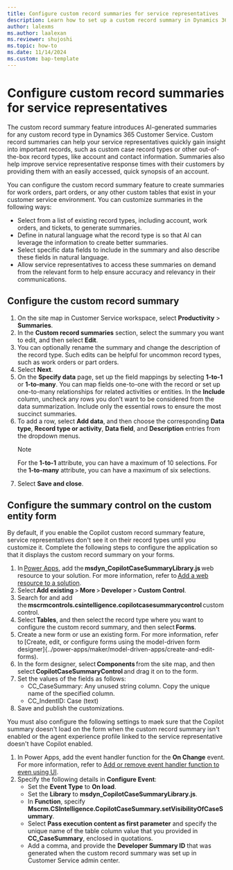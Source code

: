 ```yaml
---
title: Configure custom record summaries for service representatives
description: Learn how to set up a custom record summary in Dynamics 365 Customer Service.
author: lalexms 
ms.author: laalexan
ms.reviewer: shujoshi
ms.topic: how-to 
ms.date: 11/14/2024
ms.custom: bap-template 
---
```


# Configure custom record summaries for service representatives

The custom record summary feature introduces AI-generated summaries for any custom record type in Dynamics 365 Customer Service. Custom record summaries can help your service representatives quickly gain insight into important records, such as custom case record types or other out-of-the-box record types, like account and contact information. Summaries also help improve service representative response times with their customers by providing them with an easily accessed, quick synopsis of an account.

You can configure the custom record summary feature to create summaries for work orders, part orders, or any other custom tables that exist in your customer service environment. You can customize summaries in the following ways:
- Select from a list of existing record types, including account, work orders, and tickets, to generate summaries.
- Define in natural language what the record type is so that AI can leverage the information to create better summaries.
- Select specific data fields to include in the summary and also describe these fields in natural language.
- Allow service representatives to access these summaries on demand from the relevant form to help ensure accuracy and relevancy in their communications.

## Configure the custom record summary

1. On the site map in Customer Service workspace, select **Productivity** > **Summaries**.
1. In the **Custom record summaries** section, select the summary you want to edit, and then select **Edit**.
1. You can optionally rename the summary and change the description of the record type. Such edits can be helpful for uncommon record types, such as work orders or part orders.
1. Select **Next**.
1. On the **Specify data** page, set up the field mappings by selecting **1-to-1** or **1-to-many**. You can map fields one-to-one with the record or set up one-to-many relationships for related activities or entities. In the **Include** column, uncheck any rows you don’t want to be considered from the data summarization. Include only the essential rows to ensure the most succinct summaries.
1. To add a row, select **Add data**, and then choose the corresponding **Data type**, **Record type or activity**, **Data field**, and **Description** entries from the dropdown menus.
   > [!Note]
   > For the **1-to-1** attribute, you can have a maximum of 10 selections. For the **1-to-many** attribute, you can have a maximum of six selections.
1. Select **Save and close**.

## Configure the summary control on the custom entity form

By default, if you enable the Copilot custom record summary feature, service representatives don't see it on their record types until you customize it. Complete the following steps to configure the application so that it displays the custom record summary on your forms.

1. In [Power Apps](https://make.powerapps.com/), add the **msdyn_CopilotCaseSummaryLibrary.js** web resource to your solution. For more information, refer to [Add a web resource to a solution](). 
1. Select **Add existing** > **More** > **Developer** > **Custom Control**. 
1. Search for and add the **mscrmcontrols.csintelligence.copilotcasesummarycontrol** custom control. 
1. Select **Tables**, and then select the record type where you want to configure the custom record summary, and then select **Forms**. 
1. Create a new form or use an existing form. For more information, refer to [Create, edit, or configure forms using the model-driven form designer]{../power-apps/maker/model-driven-apps/create-and-edit-forms). 
1. In the form designer, select **Components** from the site map, and then select **CopilotCaseSummaryControl** and drag it on to the form.
1. Set the values of the fields as follows:
   - CC_CaseSummary: Any unused string column. Copy the unique name of the specified column.
   - CC_IndentID: Case (text)
1. Save and publish the customizations.

You must also configure the following settings to maek sure that the Copilot summary doesn't load on the form when the custom record summary isn't enabled or the agent experience profile linked to the service representative doesn't have Copilot enabled.

1. In Power Apps, add the event handler function for the **On Change** event. For more information, refer to [Add or remove event handler function to even using UI]().
1. Specify the following details in **Configure Event**:
   - Set the **Event Type** to **On load**.
   - Set the **Library** to **msdyn_CopilotCaseSummaryLibrary.js**.
   - In **Function**, specify **Mscrm.CSIntelligence.CopilotCaseSummary.setVisibilityOfCaseSummary**.
   - Select **Pass execution content as first parameter** and specify the unique name of the table column value that you provided in **CC_CaseSummary**, enclosed in quotations.
   - Add a comma, and provide the **Developer Summary ID** that was generated when the custom record summary was set up in Customer Service admin center.


